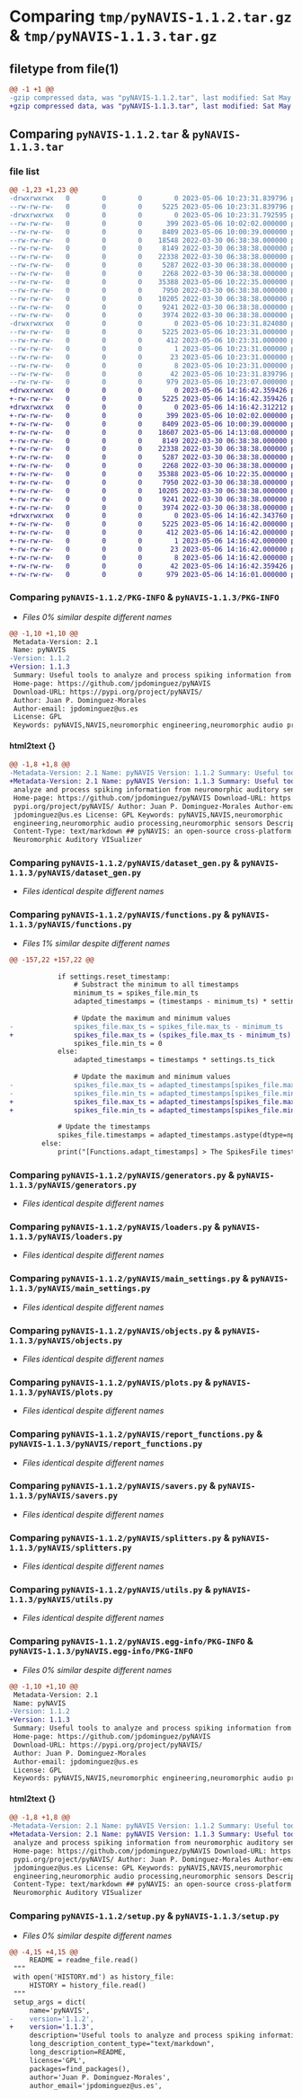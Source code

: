 # Comparing `tmp/pyNAVIS-1.1.2.tar.gz` & `tmp/pyNAVIS-1.1.3.tar.gz`

## filetype from file(1)

```diff
@@ -1 +1 @@
-gzip compressed data, was "pyNAVIS-1.1.2.tar", last modified: Sat May  6 10:23:31 2023, max compression
+gzip compressed data, was "pyNAVIS-1.1.3.tar", last modified: Sat May  6 14:16:42 2023, max compression
```

## Comparing `pyNAVIS-1.1.2.tar` & `pyNAVIS-1.1.3.tar`

### file list

```diff
@@ -1,23 +1,23 @@
-drwxrwxrwx   0        0        0        0 2023-05-06 10:23:31.839796 pyNAVIS-1.1.2/
--rw-rw-rw-   0        0        0     5225 2023-05-06 10:23:31.839796 pyNAVIS-1.1.2/PKG-INFO
-drwxrwxrwx   0        0        0        0 2023-05-06 10:23:31.792595 pyNAVIS-1.1.2/pyNAVIS/
--rw-rw-rw-   0        0        0      399 2023-05-06 10:02:02.000000 pyNAVIS-1.1.2/pyNAVIS/__init__.py
--rw-rw-rw-   0        0        0     8409 2023-05-06 10:00:39.000000 pyNAVIS-1.1.2/pyNAVIS/dataset_gen.py
--rw-rw-rw-   0        0        0    18548 2022-03-30 06:38:38.000000 pyNAVIS-1.1.2/pyNAVIS/functions.py
--rw-rw-rw-   0        0        0     8149 2022-03-30 06:38:38.000000 pyNAVIS-1.1.2/pyNAVIS/generators.py
--rw-rw-rw-   0        0        0    22338 2022-03-30 06:38:38.000000 pyNAVIS-1.1.2/pyNAVIS/loaders.py
--rw-rw-rw-   0        0        0     5287 2022-03-30 06:38:38.000000 pyNAVIS-1.1.2/pyNAVIS/main_settings.py
--rw-rw-rw-   0        0        0     2268 2022-03-30 06:38:38.000000 pyNAVIS-1.1.2/pyNAVIS/objects.py
--rw-rw-rw-   0        0        0    35388 2023-05-06 10:22:35.000000 pyNAVIS-1.1.2/pyNAVIS/plots.py
--rw-rw-rw-   0        0        0     7950 2022-03-30 06:38:38.000000 pyNAVIS-1.1.2/pyNAVIS/report_functions.py
--rw-rw-rw-   0        0        0    10205 2022-03-30 06:38:38.000000 pyNAVIS-1.1.2/pyNAVIS/savers.py
--rw-rw-rw-   0        0        0     9241 2022-03-30 06:38:38.000000 pyNAVIS-1.1.2/pyNAVIS/splitters.py
--rw-rw-rw-   0        0        0     3974 2022-03-30 06:38:38.000000 pyNAVIS-1.1.2/pyNAVIS/utils.py
-drwxrwxrwx   0        0        0        0 2023-05-06 10:23:31.824080 pyNAVIS-1.1.2/pyNAVIS.egg-info/
--rw-rw-rw-   0        0        0     5225 2023-05-06 10:23:31.000000 pyNAVIS-1.1.2/pyNAVIS.egg-info/PKG-INFO
--rw-rw-rw-   0        0        0      412 2023-05-06 10:23:31.000000 pyNAVIS-1.1.2/pyNAVIS.egg-info/SOURCES.txt
--rw-rw-rw-   0        0        0        1 2023-05-06 10:23:31.000000 pyNAVIS-1.1.2/pyNAVIS.egg-info/dependency_links.txt
--rw-rw-rw-   0        0        0       23 2023-05-06 10:23:31.000000 pyNAVIS-1.1.2/pyNAVIS.egg-info/requires.txt
--rw-rw-rw-   0        0        0        8 2023-05-06 10:23:31.000000 pyNAVIS-1.1.2/pyNAVIS.egg-info/top_level.txt
--rw-rw-rw-   0        0        0       42 2023-05-06 10:23:31.839796 pyNAVIS-1.1.2/setup.cfg
--rw-rw-rw-   0        0        0      979 2023-05-06 10:23:07.000000 pyNAVIS-1.1.2/setup.py
+drwxrwxrwx   0        0        0        0 2023-05-06 14:16:42.359426 pyNAVIS-1.1.3/
+-rw-rw-rw-   0        0        0     5225 2023-05-06 14:16:42.359426 pyNAVIS-1.1.3/PKG-INFO
+drwxrwxrwx   0        0        0        0 2023-05-06 14:16:42.312212 pyNAVIS-1.1.3/pyNAVIS/
+-rw-rw-rw-   0        0        0      399 2023-05-06 10:02:02.000000 pyNAVIS-1.1.3/pyNAVIS/__init__.py
+-rw-rw-rw-   0        0        0     8409 2023-05-06 10:00:39.000000 pyNAVIS-1.1.3/pyNAVIS/dataset_gen.py
+-rw-rw-rw-   0        0        0    18607 2023-05-06 14:13:08.000000 pyNAVIS-1.1.3/pyNAVIS/functions.py
+-rw-rw-rw-   0        0        0     8149 2022-03-30 06:38:38.000000 pyNAVIS-1.1.3/pyNAVIS/generators.py
+-rw-rw-rw-   0        0        0    22338 2022-03-30 06:38:38.000000 pyNAVIS-1.1.3/pyNAVIS/loaders.py
+-rw-rw-rw-   0        0        0     5287 2022-03-30 06:38:38.000000 pyNAVIS-1.1.3/pyNAVIS/main_settings.py
+-rw-rw-rw-   0        0        0     2268 2022-03-30 06:38:38.000000 pyNAVIS-1.1.3/pyNAVIS/objects.py
+-rw-rw-rw-   0        0        0    35388 2023-05-06 10:22:35.000000 pyNAVIS-1.1.3/pyNAVIS/plots.py
+-rw-rw-rw-   0        0        0     7950 2022-03-30 06:38:38.000000 pyNAVIS-1.1.3/pyNAVIS/report_functions.py
+-rw-rw-rw-   0        0        0    10205 2022-03-30 06:38:38.000000 pyNAVIS-1.1.3/pyNAVIS/savers.py
+-rw-rw-rw-   0        0        0     9241 2022-03-30 06:38:38.000000 pyNAVIS-1.1.3/pyNAVIS/splitters.py
+-rw-rw-rw-   0        0        0     3974 2022-03-30 06:38:38.000000 pyNAVIS-1.1.3/pyNAVIS/utils.py
+drwxrwxrwx   0        0        0        0 2023-05-06 14:16:42.343760 pyNAVIS-1.1.3/pyNAVIS.egg-info/
+-rw-rw-rw-   0        0        0     5225 2023-05-06 14:16:42.000000 pyNAVIS-1.1.3/pyNAVIS.egg-info/PKG-INFO
+-rw-rw-rw-   0        0        0      412 2023-05-06 14:16:42.000000 pyNAVIS-1.1.3/pyNAVIS.egg-info/SOURCES.txt
+-rw-rw-rw-   0        0        0        1 2023-05-06 14:16:42.000000 pyNAVIS-1.1.3/pyNAVIS.egg-info/dependency_links.txt
+-rw-rw-rw-   0        0        0       23 2023-05-06 14:16:42.000000 pyNAVIS-1.1.3/pyNAVIS.egg-info/requires.txt
+-rw-rw-rw-   0        0        0        8 2023-05-06 14:16:42.000000 pyNAVIS-1.1.3/pyNAVIS.egg-info/top_level.txt
+-rw-rw-rw-   0        0        0       42 2023-05-06 14:16:42.359426 pyNAVIS-1.1.3/setup.cfg
+-rw-rw-rw-   0        0        0      979 2023-05-06 14:16:01.000000 pyNAVIS-1.1.3/setup.py
```

### Comparing `pyNAVIS-1.1.2/PKG-INFO` & `pyNAVIS-1.1.3/PKG-INFO`

 * *Files 0% similar despite different names*

```diff
@@ -1,10 +1,10 @@
 Metadata-Version: 2.1
 Name: pyNAVIS
-Version: 1.1.2
+Version: 1.1.3
 Summary: Useful tools to analyze and process spiking information from neuromorphic auditory sensors.
 Home-page: https://github.com/jpdominguez/pyNAVIS
 Download-URL: https://pypi.org/project/pyNAVIS/
 Author: Juan P. Dominguez-Morales
 Author-email: jpdominguez@us.es
 License: GPL
 Keywords: pyNAVIS,NAVIS,neuromorphic engineering,neuromorphic audio processing,neuromorphic sensors
```

#### html2text {}

```diff
@@ -1,8 +1,8 @@
-Metadata-Version: 2.1 Name: pyNAVIS Version: 1.1.2 Summary: Useful tools to
+Metadata-Version: 2.1 Name: pyNAVIS Version: 1.1.3 Summary: Useful tools to
 analyze and process spiking information from neuromorphic auditory sensors.
 Home-page: https://github.com/jpdominguez/pyNAVIS Download-URL: https://
 pypi.org/project/pyNAVIS/ Author: Juan P. Dominguez-Morales Author-email:
 jpdominguez@us.es License: GPL Keywords: pyNAVIS,NAVIS,neuromorphic
 engineering,neuromorphic audio processing,neuromorphic sensors Description-
 Content-Type: text/markdown ## pyNAVIS: an open-source cross-platform
 Neuromorphic Auditory VISualizer
```

### Comparing `pyNAVIS-1.1.2/pyNAVIS/dataset_gen.py` & `pyNAVIS-1.1.3/pyNAVIS/dataset_gen.py`

 * *Files identical despite different names*

### Comparing `pyNAVIS-1.1.2/pyNAVIS/functions.py` & `pyNAVIS-1.1.3/pyNAVIS/functions.py`

 * *Files 1% similar despite different names*

```diff
@@ -157,22 +157,22 @@
 
 			if settings.reset_timestamp:
 				# Substract the minimum to all timestamps
 				minimum_ts = spikes_file.min_ts
 				adapted_timestamps = (timestamps - minimum_ts) * settings.ts_tick
 
 				# Update the maximum and minimum values
-				spikes_file.max_ts = spikes_file.max_ts - minimum_ts
+				spikes_file.max_ts = (spikes_file.max_ts - minimum_ts) * settings.ts_tick
 				spikes_file.min_ts = 0
 			else:
 				adapted_timestamps = timestamps * settings.ts_tick
 
 				# Update the maximum and minimum values
-				spikes_file.max_ts = adapted_timestamps[spikes_file.max_ts_index]
-				spikes_file.min_ts = adapted_timestamps[spikes_file.min_ts_index]
+				spikes_file.max_ts = adapted_timestamps[spikes_file.max_ts_index] * settings.ts_tick
+				spikes_file.min_ts = adapted_timestamps[spikes_file.min_ts_index] * settings.ts_tick
 
 			# Update the timestamps
 			spikes_file.timestamps = adapted_timestamps.astype(dtype=np.dtype(">u" + str(settings.timestamp_size)))
 		else:
 			print("[Functions.adapt_timestamps] > The SpikesFile timestamps are empty")
```

### Comparing `pyNAVIS-1.1.2/pyNAVIS/generators.py` & `pyNAVIS-1.1.3/pyNAVIS/generators.py`

 * *Files identical despite different names*

### Comparing `pyNAVIS-1.1.2/pyNAVIS/loaders.py` & `pyNAVIS-1.1.3/pyNAVIS/loaders.py`

 * *Files identical despite different names*

### Comparing `pyNAVIS-1.1.2/pyNAVIS/main_settings.py` & `pyNAVIS-1.1.3/pyNAVIS/main_settings.py`

 * *Files identical despite different names*

### Comparing `pyNAVIS-1.1.2/pyNAVIS/objects.py` & `pyNAVIS-1.1.3/pyNAVIS/objects.py`

 * *Files identical despite different names*

### Comparing `pyNAVIS-1.1.2/pyNAVIS/plots.py` & `pyNAVIS-1.1.3/pyNAVIS/plots.py`

 * *Files identical despite different names*

### Comparing `pyNAVIS-1.1.2/pyNAVIS/report_functions.py` & `pyNAVIS-1.1.3/pyNAVIS/report_functions.py`

 * *Files identical despite different names*

### Comparing `pyNAVIS-1.1.2/pyNAVIS/savers.py` & `pyNAVIS-1.1.3/pyNAVIS/savers.py`

 * *Files identical despite different names*

### Comparing `pyNAVIS-1.1.2/pyNAVIS/splitters.py` & `pyNAVIS-1.1.3/pyNAVIS/splitters.py`

 * *Files identical despite different names*

### Comparing `pyNAVIS-1.1.2/pyNAVIS/utils.py` & `pyNAVIS-1.1.3/pyNAVIS/utils.py`

 * *Files identical despite different names*

### Comparing `pyNAVIS-1.1.2/pyNAVIS.egg-info/PKG-INFO` & `pyNAVIS-1.1.3/pyNAVIS.egg-info/PKG-INFO`

 * *Files 0% similar despite different names*

```diff
@@ -1,10 +1,10 @@
 Metadata-Version: 2.1
 Name: pyNAVIS
-Version: 1.1.2
+Version: 1.1.3
 Summary: Useful tools to analyze and process spiking information from neuromorphic auditory sensors.
 Home-page: https://github.com/jpdominguez/pyNAVIS
 Download-URL: https://pypi.org/project/pyNAVIS/
 Author: Juan P. Dominguez-Morales
 Author-email: jpdominguez@us.es
 License: GPL
 Keywords: pyNAVIS,NAVIS,neuromorphic engineering,neuromorphic audio processing,neuromorphic sensors
```

#### html2text {}

```diff
@@ -1,8 +1,8 @@
-Metadata-Version: 2.1 Name: pyNAVIS Version: 1.1.2 Summary: Useful tools to
+Metadata-Version: 2.1 Name: pyNAVIS Version: 1.1.3 Summary: Useful tools to
 analyze and process spiking information from neuromorphic auditory sensors.
 Home-page: https://github.com/jpdominguez/pyNAVIS Download-URL: https://
 pypi.org/project/pyNAVIS/ Author: Juan P. Dominguez-Morales Author-email:
 jpdominguez@us.es License: GPL Keywords: pyNAVIS,NAVIS,neuromorphic
 engineering,neuromorphic audio processing,neuromorphic sensors Description-
 Content-Type: text/markdown ## pyNAVIS: an open-source cross-platform
 Neuromorphic Auditory VISualizer
```

### Comparing `pyNAVIS-1.1.2/setup.py` & `pyNAVIS-1.1.3/setup.py`

 * *Files 0% similar despite different names*

```diff
@@ -4,15 +4,15 @@
     README = readme_file.read()
 """
 with open('HISTORY.md') as history_file:
     HISTORY = history_file.read()
 """
 setup_args = dict(
     name='pyNAVIS',
-    version='1.1.2',
+    version='1.1.3',
     description='Useful tools to analyze and process spiking information from neuromorphic auditory sensors.',
     long_description_content_type="text/markdown",
     long_description=README,
     license='GPL',
     packages=find_packages(),
     author='Juan P. Dominguez-Morales',
     author_email='jpdominguez@us.es',
```

